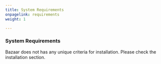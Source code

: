 ```yaml
---
title: System Requirements
onpagelink: requirements
weight: 1

---
```


### **System Requirements**

Bazaar does not has any unique criteria for installation. Please check the installation section.
